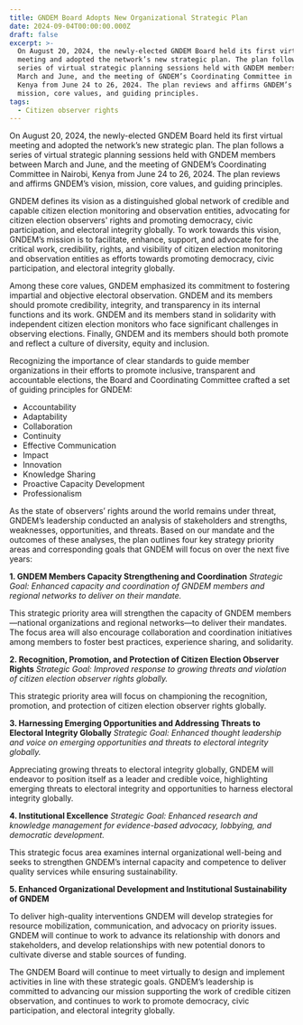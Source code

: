 ```yaml
---
title: GNDEM Board Adopts New Organizational Strategic Plan
date: 2024-09-04T00:00:00.000Z
draft: false
excerpt: >-
  On August 20, 2024, the newly-elected GNDEM Board held its first virtual
  meeting and adopted the network’s new strategic plan. The plan follows a
  series of virtual strategic planning sessions held with GNDEM members between
  March and June, and the meeting of GNDEM’s Coordinating Committee in Nairobi,
  Kenya from June 24 to 26, 2024. The plan reviews and affirms GNDEM’s vision,
  mission, core values, and guiding principles.
tags:
  - Citizen observer rights
---
```


On August 20, 2024, the newly-elected GNDEM Board held its first virtual meeting and adopted the network’s new strategic plan. The plan follows a series of virtual strategic planning sessions held with GNDEM members between March and June, and the meeting of GNDEM’s Coordinating Committee in Nairobi, Kenya from June 24 to 26, 2024. The plan reviews and affirms GNDEM’s vision, mission, core values, and guiding principles. 

GNDEM defines its vision as a distinguished global network of credible and capable citizen election monitoring and observation entities, advocating for citizen election observers' rights and promoting democracy, civic participation, and electoral integrity globally. To work towards this vision, GNDEM’s mission is to facilitate, enhance, support, and advocate for the critical work, credibility, rights, and visibility of citizen election monitoring and observation entities as efforts towards promoting democracy, civic participation, and electoral integrity globally.

Among these core values, GNDEM emphasized its commitment to fostering impartial and objective electoral observation. GNDEM and its members should promote credibility, integrity, and transparency in its internal functions and its work. GNDEM and its members stand in solidarity with independent citizen election monitors who face significant challenges in observing elections. Finally, GNDEM and its members should both promote and reflect a culture of diversity, equity and inclusion.

Recognizing the importance of clear standards to guide member organizations in their efforts to promote inclusive, transparent and accountable elections, the Board and Coordinating Committee crafted a set of guiding principles for GNDEM:

* Accountability
* Adaptability
* Collaboration
* Continuity
* Effective Communication
* Impact
* Innovation
* Knowledge Sharing
* Proactive Capacity Development
* Professionalism

As the state of observers’ rights around the world remains under threat, GNDEM’s leadership conducted an analysis of stakeholders and strengths, weaknesses, opportunities, and threats. Based on our mandate and the outcomes of these analyses, the plan outlines four key strategy priority areas and corresponding goals that GNDEM will focus on over the next five years:

**1. GNDEM Members Capacity Strengthening and Coordination**
*Strategic Goal: Enhanced capacity and coordination of GNDEM members and regional networks to deliver on their mandate.*

This strategic priority area will strengthen the capacity of GNDEM members—national organizations and regional networks—to deliver their mandates. The focus area will also encourage collaboration and coordination initiatives among members to foster best practices, experience sharing, and solidarity.

**2. Recognition, Promotion, and Protection of Citizen Election Observer Rights**
*Strategic Goal: Improved response to growing threats and violation of citizen election observer rights globally.*

This strategic priority area will focus on championing the recognition, promotion, and protection of citizen election observer rights globally.

**3. Harnessing Emerging Opportunities and Addressing Threats to Electoral Integrity Globally**
*Strategic Goal: Enhanced thought leadership and voice on emerging opportunities and threats to electoral integrity globally.*

Appreciating growing threats to electoral integrity globally, GNDEM will endeavor to position itself as a leader and credible voice, highlighting emerging threats to electoral integrity and opportunities to harness electoral integrity globally.

**4. Institutional Excellence**
*Strategic Goal: Enhanced research and knowledge management for evidence-based advocacy, lobbying, and democratic development.*

This strategic focus area examines internal organizational well-being and seeks to strengthen GNDEM’s internal capacity and competence to deliver quality services while ensuring sustainability.

**5. Enhanced Organizational Development and Institutional Sustainability of GNDEM**

To deliver high-quality interventions GNDEM will develop strategies for resource mobilization, communication, and advocacy on priority issues. GNDEM will continue to work to advance its relationship with donors and stakeholders, and develop relationships with new potential donors to cultivate diverse and stable sources of funding.

The GNDEM Board will continue to meet virtually to design and implement activities in line with these strategic goals. GNDEM’s leadership is committed to advancing our mission supporting the work of credible citizen observation, and continues to work to promote democracy, civic participation, and electoral integrity globally.
